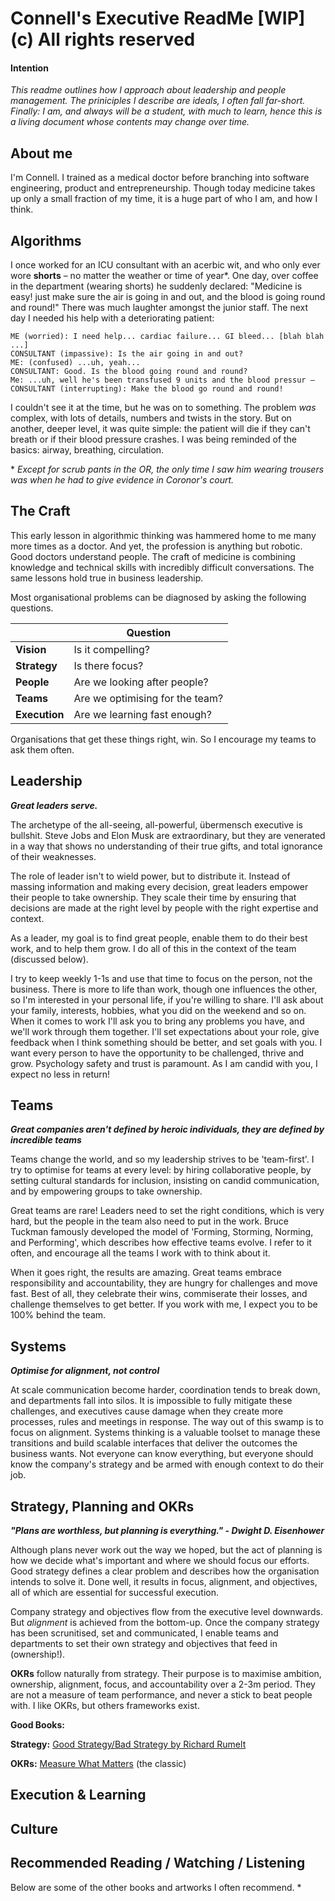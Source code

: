 # Connell's Executive ReadMe [WIP] (c) All rights reserved 


#### Intention
*This readme outlines how I approach about leadership and people management. The priniciples I describe are ideals, I often fall far-short. Finally: I am, and always will be a student, with much to learn, hence this is a living document whose contents may change over time.*



## About me
I'm Connell. I trained as a medical doctor before branching into software engineering, product and entrepreneurship. Though today medicine takes up only a small fraction of my time, it is a huge part of who I am, and how I think. 


## Algorithms

I once worked for an ICU consultant with an acerbic wit, and who only ever wore __shorts__ – no matter the weather or time of year*. One day, over coffee in the department (wearing shorts) he suddenly declared: "Medicine is easy! just make sure the air is going in and out, and the blood is going round and round!" There was much laughter amongst the junior staff. The next day I needed his help with a deteriorating patient:


```
ME (worried): I need help... cardiac failure... GI bleed... [blah blah ...]
CONSULTANT (impassive): Is the air going in and out?
ME: (confused) ...uh, yeah...
CONSULTANT: Good. Is the blood going round and round?
Me: ...uh, well he's been transfused 9 units and the blood pressur –
CONSULTANT (interrupting): Make the blood go round and round!
```


I couldn't see it at the time, but he was on to something. The problem *was* complex, with lots of details, numbers and twists in the story. But on another, deeper level, it was quite simple: the patient will die if they can't breath or if their blood pressure crashes. I was being reminded of the basics: airway, breathing, circulation.

\* *Except for scrub pants in the OR, the only time I saw him wearing trousers was when he had to give evidence in Coronor's court.*



## The Craft

This early lesson in algorithmic thinking was hammered home to me many more times as a doctor. And yet, the profession is anything but robotic. Good doctors understand people. The craft of medicine is combining knowledge and technical skills with incredibly difficult conversations. The same lessons hold true in business leadership. 


Most organisational problems can be diagnosed by asking the following questions.

|               | Question                        |
| --------------|---------------------------------|
| __Vision__    | Is it compelling?               |
| __Strategy__  | Is there focus?                 |
| __People__    | Are we looking after people?    |
| __Teams__     | Are we optimising for the team? |
| __Execution__ | Are we learning fast enough?    |



Organisations that get these things right, win. So I encourage my teams to ask them often.




## Leadership
*__Great leaders serve.__*

The archetype of the all-seeing, all-powerful, übermensch executive is bullshit. Steve Jobs and Elon Musk are extraordinary, but they are venerated in a way that shows no understanding of their true gifts, and total ignorance of their weaknesses. 

The role of leader isn't to wield power, but to distribute it. Instead of massing information and making every decision, great leaders empower their people to take ownership. They scale their time by ensuring that decisions are made at the right level by people with the right expertise and context.

As a leader, my goal is to find great people, enable them to do their best work, and to help them grow. I do all of this in the context of the team (discussed below).

I try to keep weekly 1-1s and use that time to focus on the person, not the business. There is more to life than work, though one influences the other, so I'm interested in your personal life, if you're willing to share. I'll ask about your family, interests, hobbies, what you did on the weekend and so on. When it comes to work I'll ask you to bring any problems you have, and we'll work through them together. I'll set expectations about your role, give feedback when I think something should be better, and set goals with you. I want every person to have the opportunity to be challenged, thrive and grow. Psychology safety and trust is paramount. As I am candid with you, I expect no less in return!


## Teams

*__Great companies aren't defined by heroic individuals, they are defined by incredible teams__*

Teams change the world, and so my leadership strives to be 'team-first'. I try to optimise for teams at every level: by hiring collaborative people, by setting cultural standards for inclusion, insisting on candid communication, and by empowering groups to take ownership.

Great teams are rare! Leaders need to set the right conditions, which is very hard, but the people in the team also need to put in the work. Bruce Tuckman famously developed the model of 'Forming, Storming, Norming, and Performing', which describes how effective teams evolve. I refer to it often, and encourage all the teams I work with to think about it.

When it goes right, the results are amazing. Great teams embrace responsibility and accountability, they are hungry for challenges and move fast. Best of all, they celebrate their wins, commiserate their losses, and challenge themselves to get better. If you work with me, I expect you to be 100% behind the team.


## Systems

*__Optimise for alignment, not control__*

At scale communication become harder, coordination tends to break down, and departments fall into silos. It is impossible to fully mitigate these challenges, and executives cause damage when they create more processes, rules and meetings in response. The way out of this swamp is to focus on alignment. Systems thinking is a valuable toolset to manage these transitions and build scalable interfaces that deliver the outcomes the business wants. Not everyone can know everything, but everyone should know the company's strategy and be armed with enough context to do their job.



## Strategy, Planning and OKRs

*__"Plans are worthless, but planning is everything." - Dwight D. Eisenhower__*

Although plans never work out the way we hoped, but the act of planning is how we decide what's important and where we should focus our efforts. Good strategy defines a clear problem and describes how the organisation intends to solve it. Done well, it results in focus, alignment, and objectives, all of which are essential for successful execution. 

Company strategy and objectives flow from the executive level downwards. But *alignment* is achieved from the bottom-up. Once the company strategy has been scrunitised, set and communicated, I enable teams and departments to set their own strategy and objectives that feed in (ownership!). 

__OKRs__ follow naturally from strategy. Their purpose is to maximise ambition, ownership, alignment, focus, and accountability over a 2-3m period. They are not a measure of team performance, and never a stick to beat people with. I like OKRs, but others frameworks exist.

__Good Books:__

 __Strategy:__ [Good Strategy/Bad Strategy by Richard Rumelt](https://www.amazon.co.uk/Good-Strategy-Bad-Difference-Matters/dp/1846684811 "Amazon Link")
 
__OKRs:__ [Measure What Matters](https://www.amazon.co.uk/Measure-What-Matters-Simple-Drives/dp/B07JKF24C1/ "Amazon Link") (the classic)


## Execution & Learning


## Culture


## Recommended Reading / Watching / Listening
Below are some of the other books and artworks I often recommend.
* 


